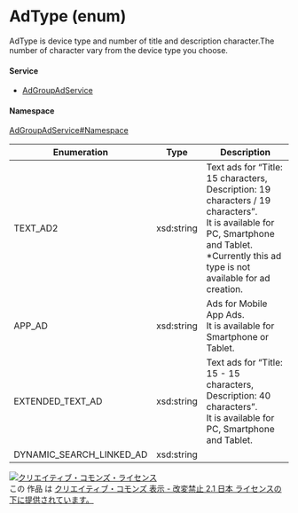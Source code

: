 

# AdType (enum)

AdType is device type and number of title and description character.The number of character vary from the device type you choose.

#### Service

+ [AdGroupAdService](../../services/AdGroupAdService.md)

#### Namespace

[AdGroupAdService#Namespace](../../services/AdGroupAdService.md#namespace)

| Enumeration  |       Type       |          Description          |
| ------------ | ---------------- | ----------------------------- |
| TEXT_AD2 | xsd:string | Text ads for “Title: 15 characters, Description: 19 characters / 19 characters”.<br/>It is available for PC, Smartphone and Tablet.<br/>*Currently this ad type is not available for ad creation. |
| APP_AD | xsd:string | Ads for Mobile App Ads.<br/>It is available for Smartphone or Tablet. |
| EXTENDED_TEXT_AD | xsd:string | Text ads for “Title: 15 - 15 characters, Description: 40 characters”.<br/>It is available for PC, Smartphone and Tablet. |
| DYNAMIC_SEARCH_LINKED_AD | xsd:string |  |

<a rel="license" href="http://creativecommons.org/licenses/by-nd/2.1/jp/"><img alt="クリエイティブ・コモンズ・ライセンス" style="border-width:0" src="https://i.creativecommons.org/l/by-nd/2.1/jp/88x31.png" /></a><br />この 作品 は <a rel="license" href="http://creativecommons.org/licenses/by-nd/2.1/jp/">クリエイティブ・コモンズ 表示 - 改変禁止 2.1 日本 ライセンスの下に提供されています。</a>
